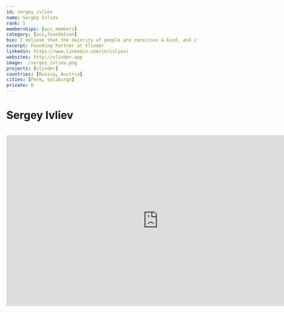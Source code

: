 ```yaml
---
id: sergey_ivliev
name: Sergey Ivliev
rank: 5
memberships: [aci_members]
category: [aci,foundation]
bio: I believe that the majority of people are conscious & kind, and if we join sync we can have an impact on a planetary scale with the help of ‘modern magic’ engineering. I did my PhD degree in financial mathematics at Perm State University (Russia). Being disappointed with the unsustainable and inefficient financial systems we have founded Lykke, Swiss FinTech startup, which has pioneered many cryptofinance solutions like first security token offering, first natural capital-backed token, first non-custodial DEX on Bitcoin blockchain. This journey empowered us to start Vlinder, which aims to radically simplify impact investing and scale citizens actions to solve Earth’s global problems like deforestation, inequality, pollution.
excerpt: Founding Partner at Vlinder
linkedin: https://www.linkedin.com/in/ivliev/
websites: http://vlinder.app
image: ./sergey_ivliev.png
projects: [vlinder]
countries: [Russia, Austria]
cities: [Perm, Salzburgn]
private: 0
---
```


# Sergey Ivliev

<BR>
<div class="aspect-w-16 aspect-h-9">
<iframe src="https://player.vimeo.com/video/434682048" width="800" height="450" frameborder="0" allow="autoplay; fullscreen" allowfullscreen></iframe>
</div>
<BR>
